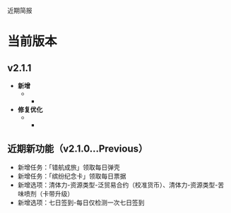 近期简报

# 当前版本

## v2.1.1

- **新增**
  - -
- **修复优化**
  - -

## 近期新功能（v2.1.0...Previous）

- 新增任务：「错航成旅」领取每日弹壳
- 新增任务：「缤纷纪念卡」领取每日票据
- 新增选项：清体力-资源类型-泛贸易合约（校准货币）、清体力-资源类型-苦味喷剂（卡带升级）
- 新增选项：七日签到-每日仅检测一次七日签到
